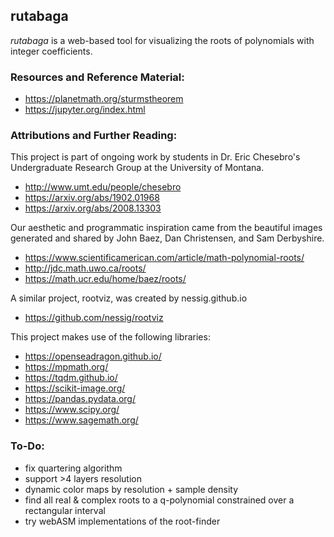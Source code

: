 ## rutabaga
_rutabaga_ is a web-based tool for visualizing the roots of polynomials with integer coefficients.

### Resources and Reference Material:
- https://planetmath.org/sturmstheorem
- https://jupyter.org/index.html

### Attributions and Further Reading:
This project is part of ongoing work by students in Dr. Eric Chesebro's Undergraduate Research Group at the University of Montana.
- http://www.umt.edu/people/chesebro
- https://arxiv.org/abs/1902.01968
- https://arxiv.org/abs/2008.13303

Our aesthetic and programmatic inspiration came from the  beautiful images generated and shared by John Baez, Dan Christensen, and Sam Derbyshire.
- https://www.scientificamerican.com/article/math-polynomial-roots/
- http://jdc.math.uwo.ca/roots/
- https://math.ucr.edu/home/baez/roots/

A similar project, rootviz, was created by nessig.github.io
- https://github.com/nessig/rootviz

This project makes use of the following libraries:
- https://openseadragon.github.io/
- https://mpmath.org/
- https://tqdm.github.io/
- https://scikit-image.org/
- https://pandas.pydata.org/
- https://www.scipy.org/
- https://www.sagemath.org/

### To-Do:
- fix quartering algorithm
- support >4 layers resolution
- dynamic color maps by resolution + sample density
- find all real & complex roots to a  q-polynomial constrained over a rectangular interval
- try webASM implementations of the root-finder
